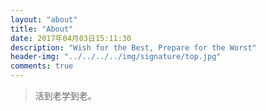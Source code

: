 ```yaml
---
layout: "about"
title: "About"
date: 2017年04月03日15:11:30
description: "Wish for the Best, Prepare for the Worst"
header-img: "../../../../img/signature/top.jpg"
comments: true
---
```


> 活到老学到老。
